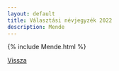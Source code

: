```yaml
---
layout: default
title: Választási névjegyzék 2022
description: Mende
---
```


{% include Mende.html %}

[Vissza](./)